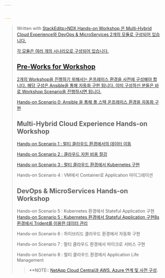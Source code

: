 ```yaml
---


---
```


<blockquote>
<p>Written with <a href="https://stackedit.io/">StackEditp>NDX Hands-on Workshop 은 Multi-Hybrid Cloud Experience와 DevOps &amp; MicroServices  2개의 모듈로 구성되어 있습니다.</p>
<p>각 모듈은 여러 개의 시나리오로 구성되어 있습니다.</p>
<h2 id="pre-works-for-workshop">Pre-Works for Workshop</h2>
<p>2개의  Workshop을 진행하기 위해서는 온프레미스 환경을 사전에 구성해야 합니다. 해당 구성은 Ansible을 통해 자동화 구현 됩니다. 이미 구성하신 분들은 바로 Workshop Scenario을 진행하시면 됩니다.</p>
<p><a href="https://github.com/netappkr/NDX_Handsonworkshop-/tree/master/Pre-Work2">Hands-on Scenario 0: Ansible 을 통해 풀 스택 온프레미스 환경을 자동화 구현</a></p>
<h2 id="multi-hybrid-cloud-experience-hands-on-workshop">Multi-Hybrid Cloud Experience Hands-on Workshop</h2>
<p><a href="https://github.com/netappkr/NDX_Handsonworkshop-/tree/master/Data_Mobility_MultiCloud">Hands-on Scenario 1 : 멀티 클라우드 환경에서의 데이터 이동</a></p>
<p><a href="https://github.com/netappkr/NDX_Handsonworkshop-/blob/master/Costsaving/RADME.md">Hands-on Scenario 2 : 클라우드 자원 비용 절감</a></p>
<p><a href="https://github.com/netappkr/NDX_Handsonworkshop-/blobtree/master/K8s_on_MultiCloud/README.md">Hands-on Scenario 3 : 멀티 클라우드 환경에서 Kubernetes 구현</a></p>
<p>Hands-on Scenario 4 : VM에서 Container로 Application 마이그레이션</p>
<h2 id="devops--microservices-hands-on-workshop">DevOps &amp; MicroServices Hands-on Workshop</h2>
<p>Hands-on Scenario 5 : Kubernetes 환경에서 Stateful Application 구현<a href="https://github.com/netappkr/NDX_Handsonworkshop-/blobtree/master/K8s_with_Trident/README.md">Hands-on Scenario 5 : Kubernetes 환경에서 Stateful Application 구현8s 환경에서 Trident를 이용한 데이터 관리</a></p>
<p>Hands-on Scenario 6 : 하이브리드 클라우드 환경에서 자동화 구현</p>
<p>Hands-on Scenario 7 : 멀티 클라우드 환경에서 마이크로 서비스 구현</p>
<p>Hands-on Scenario 8 : 멀티 클라우드 환경에서 Application Life Management</p>
<blockquote>
<p>**NOTE:: <a href="https://github.com/netappkr/NDX_Handsonworkshop-/tree/master/Pre-Work">NetApp Cloud Central과 AWS, Azure 연계 및 사전 구성</a>.</p>
</blockquote>

<!--stackedit_data:
eyJoaXN0b3J5IjpbLTE1NTE1MTEyMTZdfQ==
-->